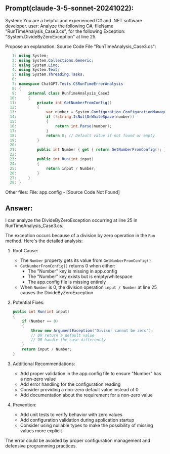 ## Prompt(claude-3-5-sonnet-20241022):
System: You are a helpful and experienced C# and .NET software developer.
user: Analyze the following C#, fileName "RunTimeAnalysis_Case3.cs", for the following Exception: "System.DivideByZeroException"
at line 25.  

Propose an explanation.
Source Code File "RunTimeAnalysis_Case3.cs":
```csharp
   1: using System;
   2: using System.Collections.Generic;
   3: using System.Linq;
   4: using System.Text;
   5: using System.Threading.Tasks;
   6: 
   7: namespace ChatGPT.Tests.CSRunTimeErrorAnalysis
   8: {
   9:     internal class RunTimeAnalysis_Case3
  10:     {
  11:         private int GetNumberFromConfig()
  12:         {
  13:             var number = System.Configuration.ConfigurationManager.AppSettings["Number"];
  14:             if (!string.IsNullOrWhiteSpace(number))
  15:             {
  16:                 return int.Parse(number);
  17:             }
  18:             return 0; // Default value if not found or empty
  19:         }
  20: 
  21:         public int Number { get { return GetNumberFromConfig(); } }
  22: 
  23:         public int Run(int input)
  24:         {
  25:             return input / Number;
  26:         }
  27:     }
  28: }

```

Other files:
File: app.config - [Source Code Not Found]

## Answer:
I can analyze the DivideByZeroException occurring at line 25 in RunTimeAnalysis_Case3.cs.

The exception occurs because of a division by zero operation in the `Run` method. Here's the detailed analysis:

1. Root Cause:
   - The `Number` property gets its value from `GetNumberFromConfig()`
   - `GetNumberFromConfig()` returns 0 when either:
     - The "Number" key is missing in app.config
     - The "Number" key exists but is empty/whitespace
     - The app.config file is missing entirely
   - When `Number` is 0, the division operation `input / Number` at line 25 causes the DivideByZeroException

2. Potential Fixes:
   ```csharp
   public int Run(int input)
   {
       if (Number == 0)
       {
           throw new ArgumentException("Divisor cannot be zero");
           // OR return a default value
           // OR handle the case differently
       }
       return input / Number;
   }
   ```

3. Additional Recommendations:
   - Add proper validation in the app.config file to ensure "Number" has a non-zero value
   - Add error handling for the configuration reading
   - Consider providing a non-zero default value instead of 0
   - Add documentation about the requirement for a non-zero value

4. Prevention:
   - Add unit tests to verify behavior with zero values
   - Add configuration validation during application startup
   - Consider using nullable types to make the possibility of missing values more explicit

The error could be avoided by proper configuration management and defensive programming practices.
